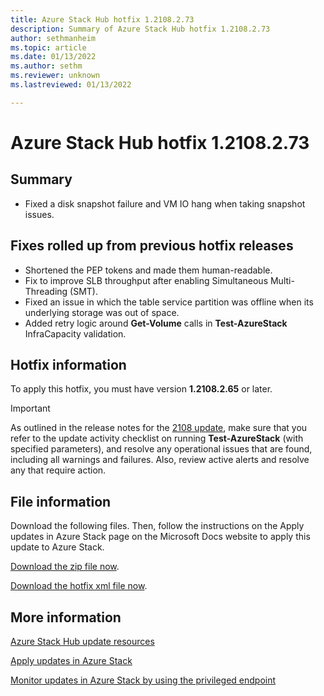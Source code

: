 ```yaml
---
title: Azure Stack Hub hotfix 1.2108.2.73
description: Summary of Azure Stack Hub hotfix 1.2108.2.73
author: sethmanheim
ms.topic: article
ms.date: 01/13/2022
ms.author: sethm
ms.reviewer: unknown
ms.lastreviewed: 01/13/2022

---
```


# Azure Stack Hub hotfix 1.2108.2.73

## Summary

- Fixed a disk snapshot failure and VM IO hang when taking snapshot issues.

## Fixes rolled up from previous hotfix releases

- Shortened the PEP tokens and made them human-readable.
- Fix to improve SLB throughput after enabling Simultaneous Multi-Threading (SMT).
- Fixed an issue in which the table service partition was offline when its underlying storage was out of space.
- Added retry logic around **Get-Volume** calls in **Test-AzureStack** InfraCapacity validation.

## Hotfix information

To apply this hotfix, you must have version **1.2108.2.65** or later.

> [!IMPORTANT]
> As outlined in the release notes for the [2108 update](release-notes.md?view=azs-2108&preserve-view=true), make sure that you refer to the update activity checklist on running **Test-AzureStack** (with specified parameters), and resolve any operational issues that are found, including all warnings and failures. Also, review active alerts and resolve any that require action.

## File information

Download the following files. Then, follow the instructions on the Apply updates in Azure Stack page on the Microsoft Docs website to apply this update to Azure Stack.

[Download the zip file now](https://azurestackhub.azureedge.net/PR/download/MAS_ProdHotfix_1.2108.2.73/HotFix/AzS_Update_1.2108.2.73.zip).

[Download the hotfix xml file now](https://azurestackhub.azureedge.net/PR/download/MAS_ProdHotfix_1.2108.2.73/HotFix/metadata.xml).

## More information

[Azure Stack Hub update resources](azure-stack-updates.md)

[Apply updates in Azure Stack](azure-stack-apply-updates.md)

[Monitor updates in Azure Stack by using the privileged endpoint](azure-stack-monitor-update.md)
